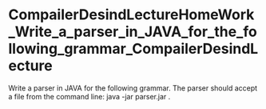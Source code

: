 # CompailerDesindLectureHomeWork_Write_a_parser_in_JAVA_for_the_following_grammar_CompailerDesindLecture
 Write a parser in JAVA for the following grammar. The parser should accept a file from the command line: java -jar parser.jar <filename>.

